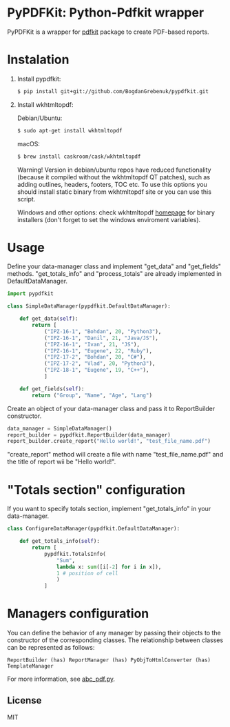 # PyPDFKit: Python-Pdfkit wrapper

PyPDFKit is a wrapper for [pdfkit] package to create PDF-based reports.

# Instalation

1. Install pypdfkit:
    ```sh
    $ pip install git+git://github.com/BogdanGrebenuk/pypdfkit.git
    ```
2. Install wkhtmltopdf:

    Debian/Ubuntu:
    ```sh
    $ sudo apt-get install wkhtmltopdf
    ```
    macOS:
    ```sh
    $ brew install caskroom/cask/wkhtmltopdf
    ```
    Warning! Version in debian/ubuntu repos have reduced functionality (because it compiled without the wkhtmltopdf QT patches), such as adding outlines, headers, footers, TOC etc. To use this options you should install static binary from wkhtmltopdf site or you can use this script.

    Windows and other options: check wkhtmltopdf [homepage] for binary installers (don't forget to set the windows enviroment variables).

# Usage

Define your data-manager class and implement "get_data" and "get_fields" methods.
"get_totals_info" and "process_totals" are already implemented in DefaultDataManager.

```python
import pypdfkit

class SimpleDataManager(pypdfkit.DefaultDataManager):

    def get_data(self):
        return [
            ("IPZ-16-1", "Bohdan", 20, "Python3"),
            ("IPZ-16-1", "Danil", 21, "Java/JS"),
            ("IPZ-16-1", "Ivan", 21, "JS"),
            ("IPZ-16-1", "Eugene", 22, "Ruby"),
            ("IPZ-17-2", "Bohdan", 20, "С#"),
            ("IPZ-17-2", "Vlad", 20, "Python3"),
            ("IPZ-18-1", "Eugene", 19, "С++"),
            ]

    def get_fields(self):
        return ("Group", "Name", "Age", "Lang")
```

Create an object of your data-manager class and pass it to ReportBuilder constructor.

```python
data_manager = SimpleDataManager()
report_builder = pypdfkit.ReportBuilder(data_manager)
report_builder.create_report("Hello world!", "test_file_name.pdf")
```

"create_report" method will create a file with name "test_file_name.pdf" and the title of report wii be "Hello world!".

# "Totals section" configuration

If you want to specify totals section, implement "get_totals_info" in your data-manager.

```python
class ConfigureDataManager(pypdfkit.DefaultDataManager):

    def get_totals_info(self):
        return [ 
            pypdfkit.TotalsInfo(
                "Sum", 
                lambda x: sum([i[-2] for i in x]), 
                1 # position of cell
                )
            ]
```

# Managers configuration

You can define the behavior of any manager by passing their objects to the constructor of the corresponding classes. The relationship between classes can be represented as follows:

``` ReportBuilder (has) ReportManager (has) PyObjToHtmlConverter (has) TemplateManager ```


For more information, see [abc_pdf.py].

License
----

MIT



[//]: # (These are reference links used in the body of this note and get stripped out when the markdown processor does its job. There is no need to format nicely because it shouldn't be seen. Thanks SO - http://stackoverflow.com/questions/4823468/store-comments-in-markdown-syntax)

   [pdfkit]: <https://github.com/JazzCore/python-pdfkit>
   [homepage]: <http://wkhtmltopdf.org/>
   [abc_pdf.py]: <https://github.com/BogdanGrebenuk/pypdfkit/blob/master/pypdfkit/abc_pdf.py>
  
